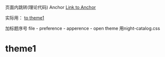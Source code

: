 页面内跳转(理论代码)
<a name="anchor"></a> Anchor
<a href="#anchor">Link to Anchor</a>

实际用：
[to theme1](#theme1)



加标题序号
file - preference - apperence - open theme 
用night-catalog.css





























































# theme1
